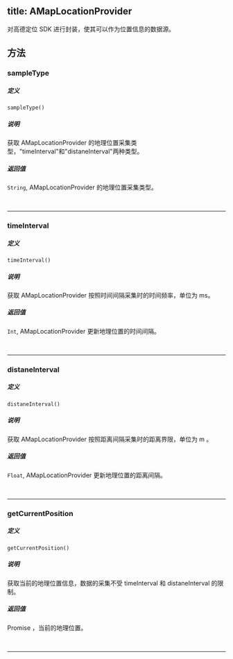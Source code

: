 title: AMapLocationProvider
---

对高德定位 SDK 进行封装，使其可以作为位置信息的数据源。


## 方法

### sampleType

##### 定义

`sampleType()`

##### 说明

获取 AMapLocationProvider 的地理位置采集类型，"timeInterval"和"distaneInterval"两种类型。

##### 返回值

`String`, AMapLocationProvider 的地理位置采集类型。

</br>

---

### timeInterval

##### 定义

`timeInterval()`

##### 说明

获取 AMapLocationProvider 按照时间间隔采集时的时间频率，单位为 ms。

##### 返回值

`Int`, AMapLocationProvider 更新地理位置的时间间隔。

</br>

---

### distaneInterval

##### 定义

`distaneInterval()`

##### 说明

获取 AMapLocationProvider 按照距离间隔采集时的距离界限，单位为 m 。

##### 返回值

`Float`, AMapLocationProvider 更新地理位置的距离间隔。

</br>

---

### getCurrentPosition

##### 定义

`getCurrentPosition()`

##### 说明

获取当前的地理位置信息，数据的采集不受 timeInterval 和 distaneInterval 的限制。

##### 返回值

Promise<Position> ，当前的地理位置。

</br>

---
